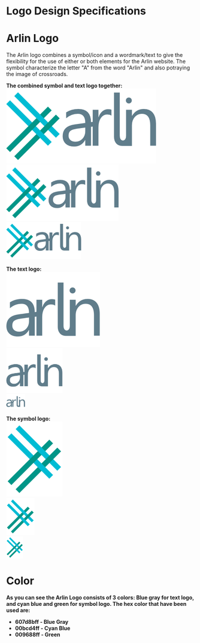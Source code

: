 Logo Design Specifications
=========================

# Arlin Logo
The Arlin logo combines a symbol/icon and a wordmark/text to give the flexibility for the use of either or both elements for the Arlin website. The symbol characterize the letter "A" from the word "Arlin" and also potraying the image of crossroads.

<B>The combined symbol and text logo together: <br>
![logo](arlin_logo_color.png) <br>
<img src=arlin_logo_color.png width=300 height=150 /> <br>
<img src=arlin_logo_color.png width=200 height=100 /> <br>

<B>The text logo: <br>
![logo](arlin_logo_color_text_only.png) <br>
<img src=arlin_logo_color_text_only.png width=150 height=120 /> <br>
<img src=arlin_logo_color_text_only.png width=50 height=40 /> <br>

<B>The symbol logo: <br>
![logo](arlin_logo_color_symbol_only.png) <br>
<img src=arlin_logo_color_symbol_only.png width=75 height=100 /> <br>
<img src=arlin_logo_color_symbol_only.png width=45 height=60 /> <br>


# Color
As you can see the Arlin Logo consists of 3 colors: Blue gray for text logo, and cyan blue and green for symbol logo. 
The hex color that have been used are:
+ 607d8bff - Blue Gray
+ 00bcd4ff - Cyan Blue
+ 009688ff - Green

